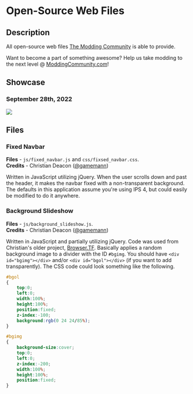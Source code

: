 # Open-Source Web Files
## Description
All open-source web files [The Modding Community](https://moddingcommunity.com) is able to provide.

Want to become a part of something awesome? Help us take modding to the next level @ [ModdingCommunity.com](https://moddingcommunity.com)!

## Showcase
### September 28th, 2022
<a href="https://moddingcommunity.com/" target="_blank"><img src="images/tmc-web-9-28.gif" data-canonical-src="images/tmc-web-9-28.gif" /></a>

## Files
### Fixed Navbar
**Files** - `js/fixed_navbar.js` and `css/fixsed_navbar.css`.  
**Credits** - Christian Deacon ([@gamemann](https://github.com/gamemann))

Written in JavaScript utilizing jQuery. When the user scrolls down and past the header, it makes the navbar fixed with a non-transparent background. The defaults in this application assume you're using IPS 4, but could easily be modified to do it anywhere.

### Background Slideshow
**Files** - `js/background_slideshow.js`.  
**Credits** - Christian Deacon ([@gamemann](https://github.com/gamemann))

Written in JavaScript and partially utilizing jQuery. Code was used from Christian's older project, [Browser.TF](https://Browser.TF/). Basically applies a random background image to a divider with the ID `#bgimg`. You should have `<div id="bgimg"></div>` and/or `<div id="bgol"></div>` (if you want to add transparently). The CSS code could look something like the following.

```css
#bgol 
{
    top:0;
    left:0;
    width:100%;
    height:100%;
    position:fixed;
    z-index:-100;
    background:rgb(0 24 24/85%);
}

#bgimg 
{
    background-size:cover;
    top:0;
    left:0;
    z-index:-200;
    width:100%;
    height:100%;
    position:fixed;
}
```